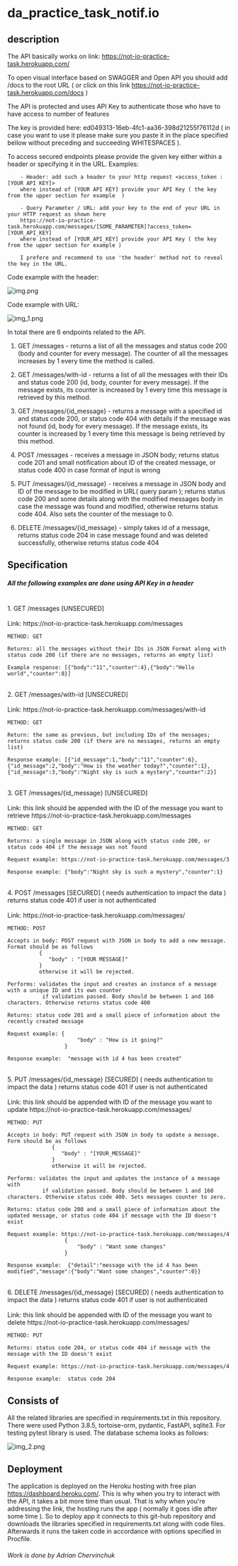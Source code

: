 # da_practice_task_notif.io


## description
 The API basically works on link: https://not-io-practice-task.herokuapp.com/
 
 To open visual interface based on SWAGGER and Open API you should add /docs 
 to the root URL ( or click on this link https://not-io-practice-task.herokuapp.com/docs )
 
 The API is protected and uses API Key to authenticate those who have to have 
 access to number of features

 The key is provided here: ed049313-16eb-4fc1-aa36-398d21255f76112d
 ( in case you want to use it please make sure you paste it in the place specified bellow without 
  preceding and succeeding WHITESPACES ). 
 
 To access secured endpoints please provide the given key either within a header or specifying it in the
 URL. Examples:

        - Header: add such a header to your http request <access_token : [YOUR API KEY]>
        where instead of [YOUR API KEY] provide your API Key ( the key from the upper section for example  )
        
        - Query Parameter / URL: add your key to the end of your URL in your HTTP request as shown here
        https://not-io-practice-task.herokuapp.com/messages/[SOME_PARAMETER]?access_token=[YOUR_API_KEY]
        where instead of [YOUR_API_KEY] provide your API Key ( the key from the upper section for example )

        I prefere and recommend to use 'the header' method not to reveal the key in the URL.

Code example with the header:


![img.png](img.png)


Code example with URL:


![img_1.png](img_1.png)


In total there are 6 endpoints related to the API.

1. GET /messages  -  returns a list of all the messages and status code 200 (body and counter for every message). 
The counter of all the messages increases by 1 every time the method is called.


2. GET /messages/with-id  -  returns a list of all the messages with their IDs and status code 200 (id, body, counter for every message).
If the message exists, its counter is increased by 1 every time this message is retrieved by this method.


3. GET /messages/{id_message}  -  returns a message with a specified id and status code 200, or status code 404 with details if the message was not found
   (id, body for every message). If the message exists, its counter is increased by 1 every time this message is being retrieved by this method.
   

4. POST /messages  -  receives a message in JSON body; returns status code 201 and small notification about ID of the created message, or status code 400 in case format of input is wrong


5. PUT /messages/{id_message}  -  receives a message in JSON body and ID of the message to be modified in URL( query param ); returns
   status code 200 and some details along with the modified messages body in case the message was found and modified, otherwise returns status code 404.
   Also sets the counter of the message to 0.


6. DELETE /messages/{id_message}  -  simply takes id of a message, returns status code 204 in case message found and was deleted successfully,
   otherwise returns status code 404


## Specification

##### All the following examples are done using API Key in a header
<br>
1. GET /messages [UNSECURED]
    <br><br>
    Link:  https://not-io-practice-task.herokuapp.com/messages
    
    METHOD: GET

    Returns: all the messages without their IDs in JSON Format along with status code 200 (if there are no messages, returns an empty list)
   
    Example response: [{"body":"11","counter":4},{"body":"Hello world","counter":8}]

<br>
2. GET /messages/with-id [UNSECURED]
    <br><br>
    Link:   https://not-io-practice-task.herokuapp.com/messages/with-id
     
    METHOD: GET
   
    Return: the same as previous, but including IDs of the messages; returns status code 200 (if there are no messages, returns an empty list)

    Response example: [{"id_message":1,"body":"11","counter":6},{"id_message":2,"body":"How is the weather today?","counter":1},{"id_message":3,"body":"Night sky is such a mystery","counter":2}]
<br>
3. GET /messages/{id_message} [UNSECURED]
    <br><br>
    Link: this link should be appended with the ID of the message you want to retrieve https://not-io-practice-task.herokuapp.com/messages

    METHOD: GET

    Returns: a single message in JSON along with status code 200, or status code 404 if the message was not found
  
    Request example: https://not-io-practice-task.herokuapp.com/messages/3

    Response example: {"body":"Night sky is such a mystery","counter":1} 
<br>
4. POST /messages [SECURED] ( needs authentication to impact the data )
returns status code 401 if user is not authenticated
   <br><br>
    Link: https://not-io-practice-task.herokuapp.com/messages/

    METHOD: POST

    Accepts in body: POST request with JSON in body to add a new message. Format should be as follows
              {
                 "body" : "[YOUR MESSAGE]"
              }
              otherwise it will be rejected.
   
    Performs: validates the input and creates an instance of a message with a unique ID and its own counter
               if validation passed. Body should be between 1 and 160 characters. Otherwise returns status code 400

    Returns: status code 201 and a small piece of information about the recently created message

    Request example: {
                          "body" : "How is it going?"
                      }

    Response example:  "message with id 4 has been created"
<br>
5. PUT /messages/{id_message} [SECURED] ( needs authentication to impact the data ) 
   returns status code 401 if user is not authenticated
    <br><br>
    Link: this link should be appended with ID of the message you want to update https://not-io-practice-task.herokuapp.com/messages/
    
    METHOD: PUT    

    Accepts in body: PUT request with JSON in body to update a message. Form should be as follows
                  {
                     "body" : "[YOUR_MESSAGE]"
                  }
                  otherwise it will be rejected.
   
    Performs: validates the input and updates the instance of a message with
               if validation passed. Body should be between 1 and 160 characters. Otherwise status code 400. Sets messages counter to zero.

    Returns: status code 200 and a small piece of information about the updated message, or status code 404 if message with the ID doesn't exist

    Request example: https://not-io-practice-task.herokuapp.com/messages/4
                      {
                          "body" : "Want some changes"
                      }

    Response example:  {"detail":"message with the id 4 has been modified","message":{"body":"Want some changes","counter":0}}
   

<br>
6.  DELETE /messages/{id_message} [SECURED] ( needs authentication to impact the data ) 
   returns status code 401 if user is not authenticated
    <br><br>
    Link: this link should be appended with ID of the message you want to delete https://not-io-practice-task.herokuapp.com/messages/

    METHOD: PUT

    Returns: status code 204, or status code 404 if message with the message with the ID doesn't exist

    Request example: https://not-io-practice-task.herokuapp.com/messages/4

    Response example:  status code 204
    
## Consists of

All the related libraries are specified in requirements.txt in this repository.
There were used Python 3.8.5, tortoise-orm, pydantic, FastAPI, sqlite3.
For testing pytest library is used.
The database schema looks as follows:


![img_2.png](img_2.png)


## Deployment

The application is deployed on the Heroku hosting with free plan https://dashboard.heroku.com/.
This is why when you try to interact with the API, it takes a bit more time than usual.
That is why when you're addressing the link, the hosting runs the app ( normally it goes idle after some time ).
So to deploy app it connects to this git-hub repository and downloads the libraries specified in requirements.txt
along with code files. Afterwards it runs the taken code in accordance with options specified in Procfile.





###### Work is done by Adrian Chervinchuk 

